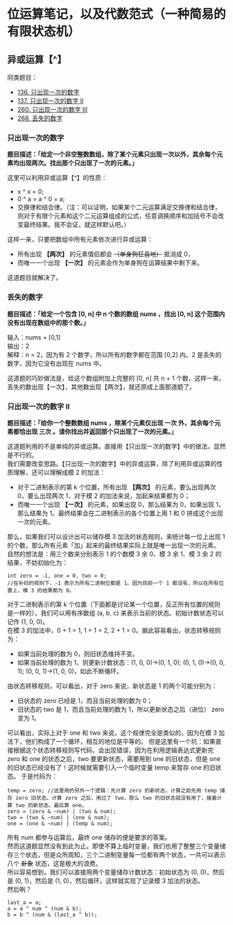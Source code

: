 # 位运算笔记，以及代数范式（一种简易的有限状态机）

## 异或运算【^】

同类题目：
* [136. 只出现一次的数字](https://leetcode-cn.com/problems/single-number/)
* [137. 只出现一次的数字 II](https://leetcode-cn.com/problems/single-number-ii/)
* [260. 只出现一次的数字 III](https://leetcode-cn.com/problems/single-number-iii)
* [268. 丢失的数字](https://leetcode-cn.com/problems/missing-number/)

### 只出现一次的数字

**题目描述：「给定一个非空整数数组，除了某个元素只出现一次以外，其余每个元素均出现两次。找出那个只出现了一次的元素。」**

这里可以利用异或运算【^】的性质：
* x ^ x = 0;
* 0 ^ a = a ^ 0 = a;
* 交换律和结合律。（注：可以证明，如果某个二元运算满足交换律和结合律，则对于有限个元素和这个二元运算组成的公式，任意调换顺序和加括号不会改变最终结果。我不会证，就这样默认吧。）

这样一来，只要把数组中所有元素依次进行异或运算：
* 所有出现 **【两次】** 的元素情侣都会 ~~（单身狗狂喜地）~~ 抵消成 0，
* 而唯一一个出现 **【一次】** 的元素会作为单身狗在运算结果中剩下来。

这道题目就解决了。

### 丢失的数字

**题目描述：「给定一个包含 [0, n] 中 n 个数的数组 nums ，找出 [0, n] 这个范围内没有出现在数组中的那个数。」**

输入：nums = [0,1]  
输出：2  
解释：n = 2，因为有 2 个数字，所以所有的数字都在范围 [0,2] 内。2 是丢失的数字，因为它没有出现在 nums 中。  

这道题的巧妙做法是，给这个数组附加上完整的 [0, n] 共 n + 1 个数，这样一来，丢失的数出现【一次】，其他数出现【两次】，就还原成上面那道题了。

### 只出现一次的数字 II

**题目描述：「给你一个整数数组 nums ，除某个元素仅出现 一次 外，其余每个元素都恰出现 三次 。请你找出并返回那个只出现了一次的元素。」**

这道题利用的不是单纯的异或运算。直接用【只出现一次的数字】中的做法，显然是不行的。  
我们需要改变思路。【只出现一次的数字】中的异或运算，除了利用异或运算的性质理解，还可以理解成模 2 的加法：

* 对于二进制表示的第 k 个位置，所有出现 **【两次】** 的元素，要么出现两次 0，要么出现两次 1，对于模 2 的加法来说，加起来结果都为 0；
* 而唯一一个出现 **【一次】** 的元素，如果出现 0，那么结果为 0，如果出现 1，那么结果为 1。最终结果会在二进制表示的各个位置上用 1 和 0 拼成这个出现一次的元素。

那么，如果我们可以设计出可以储存模 3 加法的状态规则，来统计每一位上出现 1 的个数，那么所有元素「加」起来的最终结果实际上就是唯一出现一次的元素。
自然的想法是：用三个数来分别表示 1 的个数模 3 余 0、模 3 余 1、模 3 余 2 的结果，不妨初始化为：

```
int zero = -1, one = 0, two = 0; 
//在补码的规则下，-1 表示为所有二进制位都是 1。因为目前一个 1 都没有，所以在所有位置上，模 3 的结果都为 0。
```

对于二进制表示的第 k 个位置（下面都是讨论某一个位置，反正所有位置的规则是一样的），我们可以用有序数组 (a, b, c) 来表示当前的状态。初始计数状态可以记作 (1, 0, 0)。  
在模 3 的加法中，0 + 1 = 1, 1 + 1 = 2, 2 + 1 = 0。据此容易看出，状态转移规则为：

* 如果当前处理的数为 0，则旧状态维持不变。
* 如果当前处理的数为 1，则更新计数状态：(1, 0, 0)->(0, 1, 0); (0, 1, 0)->(0, 0, 1); (0, 0, 1)->(1, 0, 0)，如此不断循环。

由状态转移规则，可以看出，对于 zero 来说，新状态是 1 的两个可能分别为：

* 旧状态的 zero 已经是 1，而且当前处理的数为 0；
* 旧状态的 two 是 1，而且当前处理的数为 1，所以更新状态之后（进位） zero 变为 1。

可以看出，实际上对于 one 和 two 来说，这个规律完全是类似的，因为在模 3 加法下，他们构成了一个循环，相互的地位是平等的。
但是这里有一个坑：如果直接根据这个状态转移规则写代码，会出现错误，因为在利用逻辑表达式更新完 zero 和 one 的状态之后，two 要更新状态，需要用到 one 的旧状态，但是 one 的旧状态已经没有了！这时候就需要引入一个临时变量 temp 来暂存 one 的旧状态。
于是代码为：

```
temp = zero; //这里用的另外一个逻辑：先计算 zero 的新状态，计算之前先用 temp 储存 zero 旧状态。计算 zero 之后，用过了 two，那么 two 的旧状态就没有用了，接着计算 two 的新状态。最后算 one。
zero = (zero & ~num) | (two & num);
two = (two & ~num) | (one & num);
one = (one & ~num) | (temp & num);
```  

所有 num 都参与运算后，最终 one 储存的便是要求的答案。  
然而这道题显然没有到此为止。即使不算上临时变量，我们也用了整整三个变量储存三个状态，但是众所周知，三个二进制变量每一位都有两个状态，一共可以表示八个 ~~卦象~~ 状态，这是极大的浪费。  
所以容易想到，我们可以直接用两个变量储存计数状态：初始状态为 (0, 0)，然后是 (0, 1)，然后是 (1, 0)，然后循环。这样就实现了记录模 3 加法的状态。  
然后咧？

```
last_a = a;
a = a ^ num ^ (num & b);
b = b ^ (num & (last_a ^ b));
```

